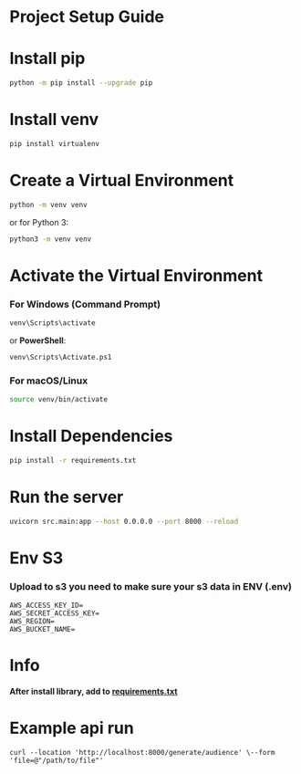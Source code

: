 # Project Setup Guide

# Install pip
```sh
python -m pip install --upgrade pip
```

# Install venv
```sh
pip install virtualenv
```

# Create a Virtual Environment
```sh
python -m venv venv
```

or for Python 3:
```sh
python3 -m venv venv
```

# Activate the Virtual Environment
### **For Windows (Command Prompt)**
```sh
venv\Scripts\activate
```
or **PowerShell**:
```sh
venv\Scripts\Activate.ps1
```

### **For macOS/Linux**
```sh
source venv/bin/activate
```

# Install Dependencies
```sh
pip install -r requirements.txt
```

# Run the server
```bash
uvicorn src.main:app --host 0.0.0.0 --port 8000 --reload
```


# Env S3

### Upload to s3 you need to make sure your s3 data in ENV (.env)
```
AWS_ACCESS_KEY_ID=
AWS_SECRET_ACCESS_KEY=
AWS_REGION=
AWS_BUCKET_NAME=

```
# Info
#### After install library, add to [requirements.txt](requirements.txt)


# Example api run
```
curl --location 'http://localhost:8000/generate/audience' \--form 'file=@"/path/to/file"'

```